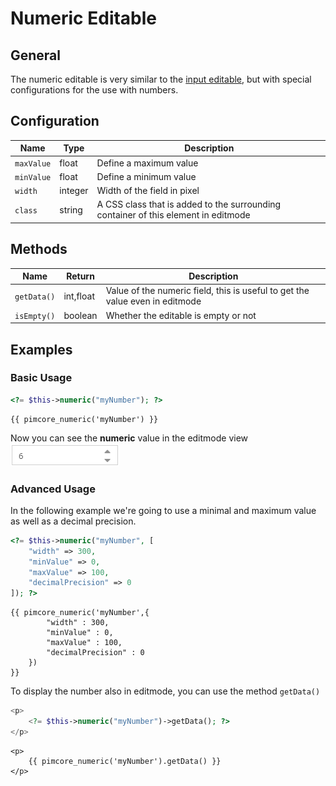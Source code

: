 # Numeric Editable

## General
The numeric editable is very similar to the [input editable](./16_Input.md), but with special configurations for the use with numbers.

## Configuration

| Name       | Type    | Description                                                                        |
|------------|---------|------------------------------------------------------------------------------------|
| `maxValue` | float   | Define a maximum value                                                             |
| `minValue` | float   | Define a minimum value                                                             |
| `width`    | integer | Width of the field in pixel                                                        |
| `class`    | string  | A CSS class that is added to the surrounding container of this element in editmode |

## Methods

| Name        | Return      | Description                                                                  |
|-------------|-------------|------------------------------------------------------------------------------|
| `getData()` | int,float   | Value of the numeric field, this is useful to get the value even in editmode |
| `isEmpty()` | boolean     | Whether the editable is empty or not                                         |

## Examples

### Basic Usage

```php
<?= $this->numeric("myNumber"); ?>
```
```twig
{{ pimcore_numeric('myNumber') }}
```

Now you can see the **numeric** value in the editmode view 
![Numeric input - editmode](../../img/editables_numeric_simple_editmode.png)

### Advanced Usage

In the following example we're going to use a minimal and maximum value as well as a decimal precision. 

```php
<?= $this->numeric("myNumber", [
    "width" => 300,
    "minValue" => 0,
    "maxValue" => 100,
    "decimalPrecision" => 0
]); ?>
```
```twig
{{ pimcore_numeric('myNumber',{
		"width" : 300,
		"minValue" : 0,
		"maxValue" : 100,
		"decimalPrecision" : 0
	}) 
}}
```

To display the number also in editmode, you can use the method `getData()`
```php
<p>
    <?= $this->numeric("myNumber")->getData(); ?>
</p>
```
```twig
<p>
    {{ pimcore_numeric('myNumber').getData() }}
</p>
```
